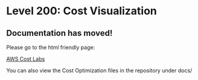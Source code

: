 # Level 200: Cost Visualization

## Documentation has moved!

Please go to the html friendly page:

[AWS Cost Labs](http://awscostlabs.com/)

You can also view the Cost Optimization files in the repository under docs/ 

